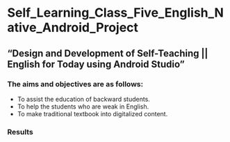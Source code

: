 # Self_Learning_Class_Five_English_Native_Android_Project

## “Design and Development of Self-Teaching || English for Today using Android Studio”

### The aims and objectives are as follows:
- To assist the education of backward students.
- To help the students who are weak in English.
- To make traditional textbook into digitalized content.

### Results
